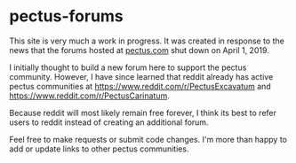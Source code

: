 # pectus-forums
This site is very much a work in progress. It was created in response to the news that the forums hosted at <a href="https://www.pectus.com">pectus.com</a> shut down on April 1, 2019.

I initially thought to build a new forum here to support the pectus community. However, I have since learned that reddit already has active pectus communities at https://www.reddit.com/r/PectusExcavatum and https://www.reddit.com/r/PectusCarinatum.

Because reddit will most likely remain free forever, I think its best to refer users to reddit instead of creating an additional forum.

Feel free to make requests or submit code changes. I'm more than happy to add or update links to other pectus communities.

